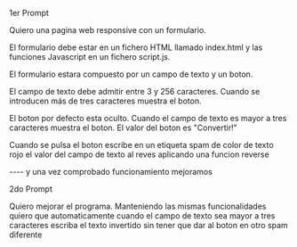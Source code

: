 1er Prompt

Quiero una pagina web responsive con un formulario.

El formulario debe estar en un fichero HTML llamado index.html y las funciones Javascript en un fichero script.js.

El formulario estara compuesto por un campo de texto y un boton.

El campo de texto debe admitir entre 3 y 256 caracteres. Cuando se introducen más de tres caracteres muestra el boton.

El boton por defecto esta oculto. Cuando el campo de texto es mayor a tres caracteres muestra el boton. El valor del boton es "Convertir!"

Cuando se pulsa el boton escribe en un etiqueta spam de color de texto rojo el valor del campo de texto al reves aplicando una funcion reverse

---- y una vez comprobado funcionamiento mejoramos

2do Prompt

Quiero mejorar el programa. Manteniendo las mismas funcionalidades quiero que automaticamente cuando el campo de texto sea mayor a tres caracteres escriba el texto invertido sin tener que dar al boton en otro spam diferente